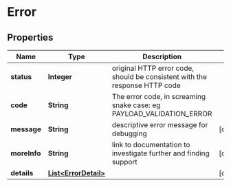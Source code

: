 
# Error

## Properties
Name | Type | Description | Notes
------------ | ------------- | ------------- | -------------
**status** | **Integer** | original HTTP error code, should be consistent with the response HTTP code | 
**code** | **String** | The error code, in screaming snake case: eg PAYLOAD_VALIDATION_ERROR | 
**message** | **String** | descriptive error message for debugging |  [optional]
**moreInfo** | **String** | link to documentation to investigate further and finding support |  [optional]
**details** | [**List&lt;ErrorDetail&gt;**](ErrorDetail.md) |  |  [optional]



